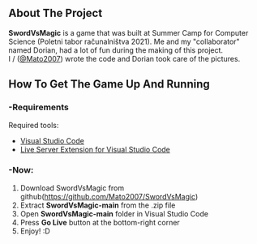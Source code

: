 ## About The Project

**SwordVsMagic** is a game that was built at Summer Camp for Computer Science (Poletni tabor računalništva 2021). Me and my "collaborator" named Dorian, had a lot of fun during the making of this project.  
I / ([@Mato2007](https://github.com/Mato2007)) wrote the code and Dorian took care of the pictures.

## How To Get The Game Up And Running

### -Requirements

Required tools:
- [Visual Studio Code](https://code.visualstudio.com/)
- [Live Server Extension for Visual Studio Code](https://marketplace.visualstudio.com/items?itemName=ritwickdey.LiveServer)

### -Now:
1. Download SwordVsMagic from github(https://github.com/Mato2007/SwordVsMagic)
2. Extract **SwordVsMagic-main** from the .zip file
3. Open **SwordVsMagic-main** folder in Visual Studio Code
4. Press **Go Live** button at the bottom-right corner
5. Enjoy! :D